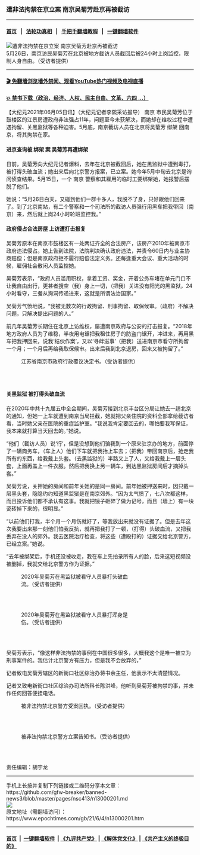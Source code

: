 ### 遭非法拘禁在京立案 南京吴菊芳赴京再被截访
------------------------

#### [首页](https://github.com/gfw-breaker/banned-news3/blob/master/README.md) &nbsp;&nbsp;|&nbsp;&nbsp; [法轮功真相](https://github.com/begood0513/basic/blob/master/README.md)  &nbsp;&nbsp;|&nbsp;&nbsp; [手把手翻墙教程](https://github.com/gfw-breaker/guides/wiki)  &nbsp;&nbsp;|&nbsp;&nbsp; [一键翻墙软件](https://github.com/gfw-breaker/nogfw/blob/master/README.md)  



<div><img alt="遭非法拘禁在京立案 南京吴菊芳赴京再被截访" class="attachment-djy_600_400 size-djy_600_400 wp-post-image" src="https://i.epochtimes.com/assets/uploads/2021/06/id13000513-S__4579374-600x400.jpg"/>
<div class="caption">
 5月26日，南京访民吴菊芳在北京被地方截访人员截回后被24小时上岗监控，限制人身自由。（受访者提供）
</div></div><hr/>

#### [ 🎬  免翻墙浏览墙外禁闻、观看YouTube热门视频及电视直播](https://github.com/gfw-breaker/HelloWorld)

#### [ 💥  禁书下载（政治、经济、人权、民主自由、文革、六四 ...）](https://github.com/gfw-breaker/books/blob/master/README.md)

<div><p>
 【大纪元2021年06月05日讯】（大纪元记者李熙采访报导）
 <ok href="https://www.epochtimes.com/gb/tag/%E5%8D%97%E4%BA%AC.html">
  南京
 </ok>
 市民吴菊芳位于鼓楼区的江景房遭政府非法强占11年，问题至今未获解决，而她却在维权过程中遭遇拘留、关黑监狱等各种迫害。5月底，南京截访人员在北京将吴菊芳
 <ok href="https://www.epochtimes.com/gb/tag/%E7%BB%91%E6%9E%B6.html">
  绑架
 </ok>
 回南京，将其拘禁在家。
</p>
<h4>
 进京查询被
 <ok href="https://www.epochtimes.com/gb/tag/%E7%BB%91%E6%9E%B6.html">
  绑架
 </ok>
 案 吴菊芳再遭绑架
</h4>
<p>
 日前，吴菊芳向大纪元记者爆料，去年在北京被截回后，她在黑监狱中遭到毒打，被打得头破血流；她出来后向北京警方报案，已立案。她今年5月中旬去北京是询问侦查结果。5月15日，一个
 <ok href="https://www.epochtimes.com/gb/tag/%E5%8D%97%E4%BA%AC.html">
  南京
 </ok>
 警察和其雇用的临时工要绑架她，她报警后摆脱了他们。
</p>
<p>
 她说：“5月26日白天，又碰到他们一群十多人，我脱不了身，只好跟他们回来了。到了北京南站，有二个警察和一个司法所的截访人员强行用黑车把我带回（南京）来，然后就上岗24小时轮班监控我。”
</p>
<h4>
 政府侵占合法房屋 上访遭打击报复
</h4>
<p>
 吴菊芳原本在南京市鼓楼区有一处两证齐全的合法房产，该房产2010年被南京市政府违法侵占。她上告到法院，法院判决确认政府违法，并责令60日内与业主协商赔偿；但是南京政府拒不履行赔偿法定义务。还每逢重大会议、重大活动的时候，雇佣社会散闲人员监控她。
</p>
<p>
 吴菊芳表示，“政府人员滥用职权，拿着工资、奖金，开着公务车堵在单元门口不让我自由出行，更甚者搜空（我）身上一切，（把我）关进没有阳光的黑监狱，24小时看守，三餐从狗洞传递进来，这就是所谓法治国家。”
</p>
<p>
 吴菊芳气愤地说，“我被无数次的行政拘留、刑事拘留、取保候审。（政府）不解决问题，只解决提出问题的人。”
</p>
<p>
 前几年吴菊芳长期住在北京上访维权，屡遭南京政府与公安的打击报复。“2018年地方政府人员为了维稳，半夜用电锯把我租住房子的防盗门锯开，冲进来，再用黑车把我押回来，说我‘结伙作案’，又以‘寻衅滋事’（把我）送进南京市看守所拘留一个月；一个月后再给我取保候审。出来后我到北京退房，回来又被拘留了。”
</p>
<figure aria-describedby="caption-attachment-13000529" class="wp-caption aligncenter" id="attachment_13000529" style="width: 323px">
 <ok href="https://i.epochtimes.com/assets/uploads/2021/06/id13000529-S__4579363.jpg" target="_blank">
  <img alt="" class="wp-image-13000529" src="https://i.epochtimes.com/assets/uploads/2021/06/id13000529-S__4579363.jpg"/>
 </ok>
 <br/><figcaption class="wp-caption-text" id="caption-attachment-13000529">
  江苏省南京市政府行政覆议决定书。（受访者提供）
 </figcaption><br/>
</figure><br/>
<h4>
 关黑监狱 被打得头破血流
</h4>
<p>
 在2020年中共十九届五中全会期间，吴菊芳接到北京丰台区分局让她去一趟北京的通知，但她一上车就遭到南京当局拦截，她就把父亲住院的资料全部拿给截访者看，当时她父亲在医院的重症监护室。“我说我肯定要回去的，哪怕要我写保证，我本来就打算当天回去的。”她说。
</p>
<p>
 “他们（截访人员）说‘行’，但是没想到他们骗我到一个原来驻京办的地方，前面停了一辆商务车，（车上人）他们下车就把我抬上车去；（把我）带回南京后，抢走我所有的东西，给我戴上头套。（去黑监狱的）半路又上了人，又给我戴上一层头套，上面再盖上一件衣服。然后把我换上另一辆车，到达黑监狱房间后才摘掉头套。”
</p>
<p>
 吴菊芳说，关押她的房间和前年关她的是同一房间。前年她被押送来时，因只戴一层黑头套，隐隐约约知道黑监狱是在南京郊外。“因为太气愤了，七八次都这样，而且投诉他们都不承认有这事。我就把镜子砸碎了做为记号，而且（墙上）有一块瓷砖掉下来的，很明显。”
</p>
<p>
 “以前他们打我，半个月一个月伤就好了，等我放出来就没有证据了。但是去年这次我要出来那一刻他们怕我反抗，就再把我打了一顿，（打得）头破血流，又把我丢弃在没人的郊外。我去医院治疗检查，将这些（遭殴打的）证据交给北京警方，已经立案。”她说。
</p>
<p>
 “去年被绑架后，手机还没被收走，我在车上先拍录所有人的脸，后来这短视频没被删掉，我就交给北京警方作为证据。”
</p>
<figure aria-describedby="caption-attachment-13000515" class="wp-caption aligncenter" id="attachment_13000515" style="width: 307px">
 <ok href="https://i.epochtimes.com/assets/uploads/2021/06/id13000515-S__4579368.jpg" target="_blank">
  <img alt="" class="wp-image-13000515" src="https://i.epochtimes.com/assets/uploads/2021/06/id13000515-S__4579368-450x578.jpg"/>
 </ok>
 <br/><figcaption class="wp-caption-text" id="caption-attachment-13000515">
  2020年吴菊芳在黑监狱被看守人员暴打头破血流。（受访者提供）
 </figcaption><br/>
</figure><br/>
<figure aria-describedby="caption-attachment-13000519" class="wp-caption aligncenter" id="attachment_13000519" style="width: 295px">
 <ok href="https://i.epochtimes.com/assets/uploads/2021/06/id13000519-S__4579367.jpg" target="_blank">
  <img alt="" class="wp-image-13000519" src="https://i.epochtimes.com/assets/uploads/2021/06/id13000519-S__4579367-450x600.jpg"/>
 </ok>
 <br/><figcaption class="wp-caption-text" id="caption-attachment-13000519">
  2020年吴菊芳在黑监狱被看守人员暴打浑身是伤。（受访者提供）
 </figcaption><br/>
</figure><br/>
<p>
 吴菊芳表示，“像这样非法拘禁的事例在中国很多很多，大概我这个是唯一被立为刑事案件的。我估计北京警方有压力，但是我不会放弃的，”
</p>
<p>
 记者致电吴菊芳辖区的新街口社区综治办蒋书余主任，他表示不太清楚情况。
</p>
<p>
 记者又致电新街口社区综治办司法所科长陈洪峰，他听到吴菊芳被拘禁的事，并未作任何回答便挂电话。
</p>
<figure aria-describedby="caption-attachment-13000521" class="wp-caption aligncenter" id="attachment_13000521" style="width: 326px">
 <ok href="https://i.epochtimes.com/assets/uploads/2021/06/id13000521-S__4579370.jpg" target="_blank">
  <img alt="" class="wp-image-13000521" src="https://i.epochtimes.com/assets/uploads/2021/06/id13000521-S__4579370.jpg"/>
 </ok>
 <br/><figcaption class="wp-caption-text" id="caption-attachment-13000521">
  被非法拘禁北京警方受案回执。（受访者提供）
 </figcaption><br/>
</figure><br/>
<figure aria-describedby="caption-attachment-13000525" class="wp-caption aligncenter" id="attachment_13000525" style="width: 320px">
 <ok href="https://i.epochtimes.com/assets/uploads/2021/06/id13000525-S__4579371.jpg" target="_blank">
  <img alt="" class="wp-image-13000525" src="https://i.epochtimes.com/assets/uploads/2021/06/id13000525-S__4579371-450x636.jpg"/>
 </ok>
 <br/><figcaption class="wp-caption-text" id="caption-attachment-13000525">
  被非法拘禁北京警方立案告知书。（受访者提供）
 </figcaption><br/>
</figure><br/>
<p>
 责任编辑：胡宇龙
</p>
</div>
<hr/>
手机上长按并复制下列链接或二维码分享本文章：<br/>
https://github.com/gfw-breaker/banned-news3/blob/master/pages/nsc413/n13000201.md <br/>
<a href='https://github.com/gfw-breaker/banned-news3/blob/master/pages/nsc413/n13000201.md'><img src='https://github.com/gfw-breaker/banned-news3/blob/master/pages/nsc413/n13000201.md.png'/></a> <br/>
原文地址（需翻墙访问）：https://www.epochtimes.com/gb/21/6/4/n13000201.htm


------------------------
#### [首页](https://github.com/gfw-breaker/banned-news3/blob/master/README.md) &nbsp;|&nbsp; [一键翻墙软件](https://github.com/gfw-breaker/nogfw/blob/master/README.md) &nbsp;| [《九评共产党》](https://github.com/gfw-breaker/9ping.md/blob/master/README.md#九评之一评共产党是什么) | [《解体党文化》](https://github.com/gfw-breaker/jtdwh.md/blob/master/README.md) | [《共产主义的终极目的》](https://github.com/gfw-breaker/gczydzjmd.md/blob/master/README.md)


<img src='http://gfw-breaker.win/banned-news3/pages/nsc413/n13000201.md' width='0px' height='0px'/>